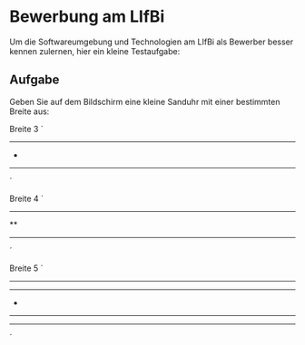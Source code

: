 # Bewerbung am LIfBi
Um die Softwareumgebung und Technologien am LIfBi als Bewerber besser kennen zulernen, hier ein kleine Testaufgabe:

## Aufgabe
Geben Sie auf dem Bildschirm eine kleine Sanduhr mit einer bestimmten Breite aus:


Breite 3
´
 ***
  *
 ***
 ´

Breite 4 
´
 ****
  **
 ****
 ´
 
Breite 5
´
 *****
  ***
   *
  ***
 *****
 ´
